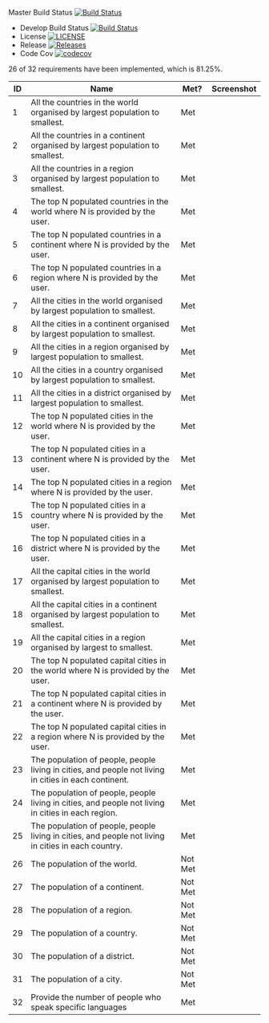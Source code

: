 Master Build Status [![Build Status](https://travis-ci.org/40456397/team_D_coursework.svg?branch=master)](https://travis-ci.org/40456397/sem)
- Develop Build Status [![Build Status](https://travis-ci.org/40456397/team_D_coursework.svg?branch=develop)](https://travis-ci.org/40456397/sem)
- License [![LICENSE](https://img.shields.io/github/license/40456397/team_D_coursework.svg?style=flat-square)](https://github.com/40456397/sem/blob/master/LICENSE)
- Release [![Releases](https://img.shields.io/github/release/40456397/team_D_coursework/all.svg?style=flat-square)](https://github.com/40456397/sem/releases)
- Code Cov [![codecov](https://codecov.io/gh/40456397/team_D_coursework/branch/master/graph/badge.svg?token=UZNA082OIO)](https://codecov.io/gh/40456397/team_D_coursework)

26 of 32 requirements have been implemented, which is 81.25%.

ID | Name | Met? | Screenshot
-- | ---- | ---- | ----------
1 | All the countries in the world organised by largest population to smallest. | Met |
2 | All the countries in a continent organised by largest population to smallest. | Met |
3 | All the countries in a region organised by largest population to smallest. | Met | 
4 | The top N populated countries in the world where N is provided by the user. | Met |
5 | The top N populated countries in a continent where N is provided by the user. | Met |
6 | The top N populated countries in a region where N is provided by the user. | Met |
7 | All the cities in the world organised by largest population to smallest. | Met |
8 | All the cities in a continent organised by largest population to smallest. | Met |
9 | All the cities in a region organised by largest population to smallest. | Met | 
10 | All the cities in a country organised by largest population to smallest. | Met | 
11 | All the cities in a district organised by largest population to smallest. | Met | 
12 | The top N populated cities in the world where N is provided by the user. | Met | 
13 | The top N populated cities in a continent where N is provided by the user. | Met | 
14 | The top N populated cities in a region where N is provided by the user. | Met | 
15 | The top N populated cities in a country where N is provided by the user. | Met | 
16 | The top N populated cities in a district where N is provided by the user. | Met | 
17 | All the capital cities in the world organised by largest population to smallest. | Met | 
18 | All the capital cities in a continent organised by largest population to smallest. | Met | 
19 | All the capital cities in a region organised by largest to smallest. | Met | 
20 | The top N populated capital cities in the world where N is provided by the user. | Met |
21 | The top N populated capital cities in a continent where N is provided by the user. | Met | 
22 | The top N populated capital cities in a region where N is provided by the user. | Met | 
23 | The population of people, people living in cities, and people not living in cities in each continent. | Met | 
24 | The population of people, people living in cities, and people not living in cities in each region. | Met |
25 | The population of people, people living in cities, and people not living in cities in each country. | Met | 
26 | The population of the world. | Not Met |
27 | The population of a continent. | Not Met |
28 | The population of a region. | Not Met |
29 | The population of a country. | Not Met | 
30 | The population of a district. | Not Met |
31 | The population of a city. | Not Met |
32 | Provide the number of people who speak specific languages | Met |
